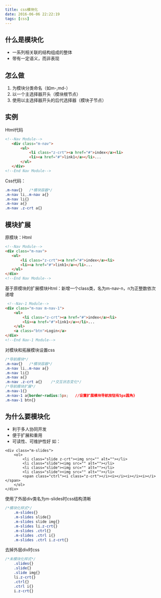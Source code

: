 ```yaml
---
title: css模块化
date: 2016-06-06 22:22:19
tags: [css]
---
```

## 什么是模块化 ##

 - 一系列相关联的结构组成的整体
 - 带有一定语义，而非表现

## 怎么做 ##

 1. 为模块分类命名（如m-,md-）
 2. 以一个主选择器开头（模块根节点）
 3. 使用以主选择器开头的后代选择器（模块子节点）
 
 ## 实例 ##
 Html代码
 ```html
 <!--Nav Module-->
	<div class="m-nav">
		<ul>
			<li class="z-crt"><a href="#">index</a><li>
			<li><a href="#">link1</a></li>...
		</ul>
	</div>
<!--End Nav Module-->
 ```
 Css代码：
 ```css
.m-nav{}   /*模块容器*/
.m-nav li,.m-nav a{}
.m-nav li{}
.m-nav a{}
.m-nav .z-crt a{}
 ```


## 模块扩展 ##
 
原模块：Html
 ```html
 <!--Nav Module-->
<div class="m-nav">
	<ul>
		<li class="z-crt"><a href="#">index</a><li>
		<li><a href="#">link1</a></li>...
	</ul>
</div>
<!--End Nav Module-->
```
基于原模块的扩展模块Html：新增一个class类，名为m-nav-n，n为正整数依次递增
```html
 <!--Nav-1 Module-->
<div class="m-nav m-nav-1">
	<ul>
		<li class="z-crt"><a href="#">index</a><li>
		<li><a href="#">link1</a></li>...
	</ul>
	<a class="btn">Login</a>
</div>
<!--End Nav-1 Module-->
 ```
 对模块和拓展模块设置css
 ```css
 /*导航模块*/
.m-nav{}   /*模块容器*/
.m-nav li,.m-nav a{}
.m-nav li{}
.m-nav a{}
.m-nav .z-crt a{}    /*交互状态变化*/
/*导航模块扩展*/
.m-nav-1{}
.m-nav-1 a{border-radius:5px;   //设置扩展模块导航按钮有5px圆角}
.m-nav-1 btn{}
```
## 为什么要模块化 ##
 - 利于多人协同开发
 - 便于扩展和重用
 - 可读性、可维护性好
如：
```以下模块
<div class="m-slides">
	<ol>
		<li class="slide z-crt"><img src="" alt=""></li>
		<li class="slide"><img src="" alt=""></li>
		<li class="slide"><img src="" alt=""></li>
		<li class="slide"><img src="" alt=""></li>
		<span class="ctrl"><i class="z-crt"></i><i></i><i></i><i></i></span>
	</ol>
</div>
```
使用了外层div类名为m-slides时css结构清晰
```css
/*模块化样式*/
	.m-slides{}
	.m-slides slide{}
	.m-slides slide img{}
	.m-slides li.z-crt{}
	.m-slides .ctrl{}
	.m-slides .ctrl i{}
	.m-slides .ctrl i.z-crt{}
```
去掉外层div时css
```css
/*未模块化样式*/
	.slides{}
	.slide{}
	.slide img{}
	li.z-crt{}
	.ctrl{}
	.ctrl i{}
	i.z-crt{}
```